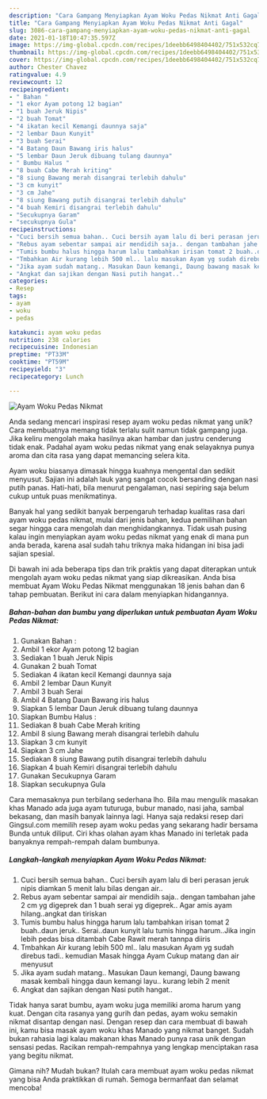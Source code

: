 ```yaml
---
description: "Cara Gampang Menyiapkan Ayam Woku Pedas Nikmat Anti Gagal"
title: "Cara Gampang Menyiapkan Ayam Woku Pedas Nikmat Anti Gagal"
slug: 3086-cara-gampang-menyiapkan-ayam-woku-pedas-nikmat-anti-gagal
date: 2021-01-18T10:47:35.597Z
image: https://img-global.cpcdn.com/recipes/1deebb6498404402/751x532cq70/ayam-woku-pedas-nikmat-foto-resep-utama.jpg
thumbnail: https://img-global.cpcdn.com/recipes/1deebb6498404402/751x532cq70/ayam-woku-pedas-nikmat-foto-resep-utama.jpg
cover: https://img-global.cpcdn.com/recipes/1deebb6498404402/751x532cq70/ayam-woku-pedas-nikmat-foto-resep-utama.jpg
author: Chester Chavez
ratingvalue: 4.9
reviewcount: 12
recipeingredient:
- " Bahan "
- "1 ekor Ayam potong 12 bagian"
- "1 buah Jeruk Nipis"
- "2 buah Tomat"
- "4 ikatan kecil Kemangi daunnya saja"
- "2 lembar Daun Kunyit"
- "3 buah Serai"
- "4 Batang Daun Bawang iris halus"
- "5 lembar Daun Jeruk dibuang tulang daunnya"
- " Bumbu Halus "
- "8 buah Cabe Merah kriting"
- "8 siung Bawang merah disangrai terlebih dahulu"
- "3 cm kunyit"
- "3 cm Jahe"
- "8 siung Bawang putih disangrai terlebih dahulu"
- "4 buah Kemiri disangrai terlebih dahulu"
- "Secukupnya Garam"
- "secukupnya Gula"
recipeinstructions:
- "Cuci bersih semua bahan.. Cuci bersih ayam lalu di beri perasan jeruk nipis diamkan 5 menit lalu bilas dengan air.."
- "Rebus ayam sebentar sampai air mendidih saja.. dengan tambahan jahe 2 cm yg digeprek dan 1 buah serai yg digeprek.. Agar amis ayam hilang..angkat dan tiriskan"
- "Tumis bumbu halus hingga harum lalu tambahkan irisan tomat 2 buah..daun jeruk.. Serai..daun kunyit lalu tumis hingga harum..Jika ingin lebih pedas bisa ditambah Cabe Rawit merah tannpa diiris"
- "Tmbahkan Air kurang lebih 500 ml.. lalu masukan Ayam yg sudah direbus tadi.. kemudian Masak hingga Ayam Cukup matang dan air menyusut"
- "Jika ayam sudah matang.. Masukan Daun kemangi, Daung bawang masak kembali hingga daun kemangi layu.. kurang lebih 2 menit"
- "Angkat dan sajikan dengan Nasi putih hangat.."
categories:
- Resep
tags:
- ayam
- woku
- pedas

katakunci: ayam woku pedas 
nutrition: 238 calories
recipecuisine: Indonesian
preptime: "PT33M"
cooktime: "PT59M"
recipeyield: "3"
recipecategory: Lunch

---
```



![Ayam Woku Pedas Nikmat](https://img-global.cpcdn.com/recipes/1deebb6498404402/751x532cq70/ayam-woku-pedas-nikmat-foto-resep-utama.jpg)

Anda sedang mencari inspirasi resep ayam woku pedas nikmat yang unik? Cara membuatnya memang tidak terlalu sulit namun tidak gampang juga. Jika keliru mengolah maka hasilnya akan hambar dan justru cenderung tidak enak. Padahal ayam woku pedas nikmat yang enak selayaknya punya aroma dan cita rasa yang dapat memancing selera kita.

Ayam woku biasanya dimasak hingga kuahnya mengental dan sedikit menyusut. Sajian ini adalah lauk yang sangat cocok bersanding dengan nasi putih panas. Hati-hati, bila menurut pengalaman, nasi sepiring saja belum cukup untuk puas menikmatinya.

Banyak hal yang sedikit banyak berpengaruh terhadap kualitas rasa dari ayam woku pedas nikmat, mulai dari jenis bahan, kedua pemilihan bahan segar hingga cara mengolah dan menghidangkannya. Tidak usah pusing kalau ingin menyiapkan ayam woku pedas nikmat yang enak di mana pun anda berada, karena asal sudah tahu triknya maka hidangan ini bisa jadi sajian spesial.


Di bawah ini ada beberapa tips dan trik praktis yang dapat diterapkan untuk mengolah ayam woku pedas nikmat yang siap dikreasikan. Anda bisa membuat Ayam Woku Pedas Nikmat menggunakan 18 jenis bahan dan 6 tahap pembuatan. Berikut ini cara dalam menyiapkan hidangannya.

<!--inarticleads1-->

##### Bahan-bahan dan bumbu yang diperlukan untuk pembuatan Ayam Woku Pedas Nikmat:

1. Gunakan  Bahan :
1. Ambil 1 ekor Ayam potong 12 bagian
1. Sediakan 1 buah Jeruk Nipis
1. Gunakan 2 buah Tomat
1. Sediakan 4 ikatan kecil Kemangi daunnya saja
1. Ambil 2 lembar Daun Kunyit
1. Ambil 3 buah Serai
1. Ambil 4 Batang Daun Bawang iris halus
1. Siapkan 5 lembar Daun Jeruk dibuang tulang daunnya
1. Siapkan  Bumbu Halus :
1. Sediakan 8 buah Cabe Merah kriting
1. Ambil 8 siung Bawang merah disangrai terlebih dahulu
1. Siapkan 3 cm kunyit
1. Siapkan 3 cm Jahe
1. Sediakan 8 siung Bawang putih disangrai terlebih dahulu
1. Siapkan 4 buah Kemiri disangrai terlebih dahulu
1. Gunakan Secukupnya Garam
1. Siapkan secukupnya Gula


Cara memasaknya pun terbilang sederhana lho. Bila mau mengulik masakan khas Manado ada juga ayam tuturuga, bubur manado, nasi jaha, sambal bekasang, dan masih banyak lainnya lagi. Hanya saja redaksi resep dari Gingsul.com memilih resep ayam woku pedas yang sekarang hadir bersama Bunda untuk diliput. Ciri khas olahan ayam khas Manado ini terletak pada banyaknya rempah-rempah dalam bumbunya. 

<!--inarticleads2-->

##### Langkah-langkah menyiapkan Ayam Woku Pedas Nikmat:

1. Cuci bersih semua bahan.. Cuci bersih ayam lalu di beri perasan jeruk nipis diamkan 5 menit lalu bilas dengan air..
1. Rebus ayam sebentar sampai air mendidih saja.. dengan tambahan jahe 2 cm yg digeprek dan 1 buah serai yg digeprek.. Agar amis ayam hilang..angkat dan tiriskan
1. Tumis bumbu halus hingga harum lalu tambahkan irisan tomat 2 buah..daun jeruk.. Serai..daun kunyit lalu tumis hingga harum..Jika ingin lebih pedas bisa ditambah Cabe Rawit merah tannpa diiris
1. Tmbahkan Air kurang lebih 500 ml.. lalu masukan Ayam yg sudah direbus tadi.. kemudian Masak hingga Ayam Cukup matang dan air menyusut
1. Jika ayam sudah matang.. Masukan Daun kemangi, Daung bawang masak kembali hingga daun kemangi layu.. kurang lebih 2 menit
1. Angkat dan sajikan dengan Nasi putih hangat..


Tidak hanya sarat bumbu, ayam woku juga memiliki aroma harum yang kuat. Dengan cita rasanya yang gurih dan pedas, ayam woku semakin nikmat disantap dengan nasi. Dengan resep dan cara membuat di bawah ini, kamu bisa masak ayam woku khas Manado yang nikmat banget. Sudah bukan rahasia lagi kalau makanan khas Manado punya rasa unik dengan sensasi pedas. Racikan rempah-rempahnya yang lengkap menciptakan rasa yang begitu nikmat. 

Gimana nih? Mudah bukan? Itulah cara membuat ayam woku pedas nikmat yang bisa Anda praktikkan di rumah. Semoga bermanfaat dan selamat mencoba!
